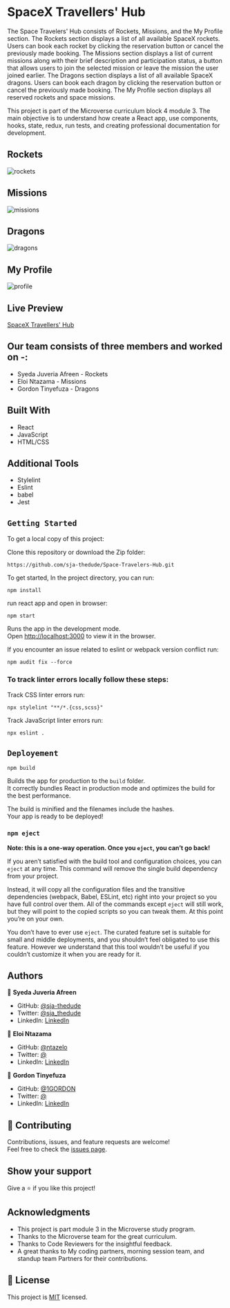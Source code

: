 # SpaceX Travellers' Hub
The Space Travelers' Hub consists of Rockets, Missions, and the My Profile section. The Rockets section displays a list of all available SpaceX rockets. Users can book each rocket by clicking the reservation button or cancel the previously made booking. The Missions section displays a list of current missions along with their brief description and participation status, a button that allows users to join the selected mission or leave the mission the user joined earlier. The Dragons section displays a list of all available SpaceX dragons. Users can book each dragon by clicking the reservation button or cancel the previously made booking. The My Profile section displays all reserved rockets and space missions.

This project is part of the Microverse curriculum block 4 module 3. The main objective is to understand how create a React app, use components, hooks, state, redux, run tests, and creating professional documentation for development.

## Rockets

![rockets](./src/assets/Rockets.png)

## Missions

![missions](./src/assets/Missions.png)

## Dragons

![dragons](./src/assets/Dragons.png)

## My Profile

![profile](./src/assets/MyProfile.png)

## Live Preview
[SpaceX Travellers' Hub](https://sjathedude-spacetravellershub.netlify.app/)

## Our team consists of three members and worked on -:

- Syeda Juveria Afreen - Rockets
- Eloi Ntazama - Missions
- Gordon Tinyefuza - Dragons


## Built With

- React
- JavaScript
- HTML/CSS

## Additional Tools

- Stylelint
- Eslint
- babel
- Jest

## `Getting Started`

To get a local copy of this project:

Clone this repository or download the Zip folder:
```
https://github.com/sja-thedude/Space-Travelers-Hub.git
```

To get started, In the project directory, you can run:
```
npm install
```
run react app and open in browser:
```
npm start
```
Runs the app in the development mode.\
Open [http://localhost:3000](http://localhost:3000) to view it in the browser.

If you encounter an issue related to eslint or webpack version conflict run:
```
npm audit fix --force
```

### To track linter errors locally follow these steps:  

Track CSS linter errors run:
```
npx stylelint "**/*.{css,scss}"
```
Track JavaScript linter errors run:
```
npx eslint .
```

## `Deployement`
```
npm build
```
Builds the app for production to the `build` folder.\
It correctly bundles React in production mode and optimizes the build for the best performance.

The build is minified and the filenames include the hashes.\
Your app is ready to be deployed!

### `npm eject`

**Note: this is a one-way operation. Once you `eject`, you can’t go back!**

If you aren’t satisfied with the build tool and configuration choices, you can `eject` at any time. This command will remove the single build dependency from your project.

Instead, it will copy all the configuration files and the transitive dependencies (webpack, Babel, ESLint, etc) right into your project so you have full control over them. All of the commands except `eject` will still work, but they will point to the copied scripts so you can tweak them. At this point you’re on your own.

You don’t have to ever use `eject`. The curated feature set is suitable for small and middle deployments, and you shouldn’t feel obligated to use this feature. However we understand that this tool wouldn’t be useful if you couldn’t customize it when you are ready for it.

## Authors

👤 **Syeda Juveria Afreen**

- GitHub: [@sja-thedude](https://github.com/sja-thedude)
- Twitter: [@sja_thedude](https://www.twitter.com/sja_thedude)
- LinkedIn: [LinkedIn](https://www.linkedin.com/in/sja-thedude)

👤 **Eloi Ntazama**

- GitHub: [@ntazelo](https://github.com/ntazelo)
- Twitter: [@](https://www.twitter.com/NtazamaE)
- LinkedIn: [LinkedIn](https://www.linkedin.com/in/eloi-ntazama-a14219214)

👤 **Gordon Tinyefuza**

- GitHub: [@1GORDON](https://github.com/1GORDON)
- Twitter: [@](https://www.twitter.com/GTinyefuza)
- LinkedIn: [LinkedIn](https://www.linkedin.com/in/tinyefuza-gordon/)

## 🤝 Contributing

Contributions, issues, and feature requests are welcome!  
Feel free to check the [issues page](https://github.com/sja-thedude/space-travellers-hub/issues).


## Show your support

Give a ⭐️ if you like this project!

## Acknowledgments

- This project is part module 3 in the Microverse study program.
- Thanks to the Microverse team for the great curriculum.
- Thanks to Code Reviewers for the insightful feedback.
- A great thanks to My coding partners, morning session team, and standup team Partners for their contributions.

## 📝 License

This project is [MIT](./MIT.md) licensed.